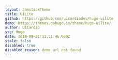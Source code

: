 ```yaml
---
layout: JamstackTheme
title: UILite
github: https://github.com/uicardiodev/hugo-uilite
demo: https://themes.gohugo.io/theme/hugo-uilite/
author: UICardio
ssg: Hugo
date: 2018-09-21T11:31:46.000Z
stale: false
disabled: true
disabled_reason: demo url not found
---
```

